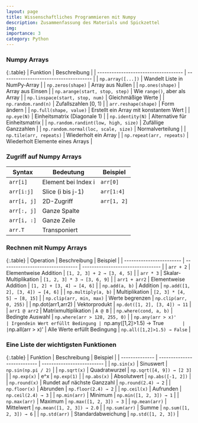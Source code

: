 ```yaml
---
layout: page
title: Wissenschaftliches Programmieren mit Numpy
description: Zusammenfassung des Materials und Spickzettel
img: 
importance: 3
category: Python
---
```

### Numpy Arrays

{:.table}
| Funktion                             | Beschreibung                           |
| ------------------------------------ | -------------------------------------- |
| `np.array([...])`                    | Wandelt Liste in NumPy-Array           |
| `np.zeros(shape)`                    | Array aus Nullen                       |
| `np.ones(shape)`                     | Array aus Einsen                       |
| `np.arange(start, stop, step)`       | Wie `range()`, aber als Array          |
| `np.linspace(start, stop, num)`      | Gleichmäßige Werte                     |
| `np.random.rand(n)`                  | Zufallszahlen [0, 1)                   |
| `arr.reshape(shape)`                 | Form ändern                            |
| `np.full(shape, value)`              | Erstellt ein Array mit konstantem Wert |
| `np.eye(N)`                          | Einheitsmatrix (Diagonale 1)           |
| `np.identity(N)`                     | Alternative für Einheitsmatrix         |
| `np.random.randint(low, high, size)` | Zufällige Ganzzahlen                   |
| `np.random.normal(loc, scale, size)` | Normalverteilung                       |
| `np.tile(arr, repeats)`              | Wiederholt ein Array                   |
| `np.repeat(arr, repeats)`            | Wiederholt Elemente eines Arrays       |

### Zugriff auf Numpy Arrays

| Syntax      | Bedeutung           | Beispiel    |
| ----------- | ------------------- | ----------- |
| `arr[i]`    | Element bei Index i | `arr[0]`    |
| `arr[i:j]`  | Slice (i bis j-1)   | `arr[1:4]`  |
| `arr[i, j]` | 2D-Zugriff          | `arr[1, 2]` |
| `arr[:, j]` | Ganze Spalte        |             |
| `arr[i, :]` | Ganze Zeile         |             |
| `arr.T`     | Transponiert        |             |
### Rechnen mit Numpy Arrays

{:.table}
| Operation                | Beschreibung                     | Beispiel                          |
| ------------------------ | -------------------------------- | --------------------------------- |
| `arr + 2`                | Elementweise Addition            | `[1, 2, 3] + 2 → [3, 4, 5]`       |
| `arr * 3`                | Skalar-Multiplikation            | `[1, 2, 3] * 3 → [3, 6, 9]`       |
| `arr1 + arr2`            | Elementweise Addition            | `[1, 2] + [3, 4] → [4, 6]`        |
| `np.add(a, b)`           | Addition                         | `np.add([1, 2], [3, 4]) → [4, 6]` |
| `np.multiply(a, b)`      | Multiplikation                   | `[2, 3] * [4, 5] → [8, 15]`       |
| `np.clip(arr, min, max)` | Werte begrenzen                  | `np.clip(arr, 0, 255)`            |
| np.dot(arr1,arr2)        | Vektorprodukt                    | `np.dot([1, 2], [3, 4]) → 11`     |
| `arr1 @ arr2`            | Matrixmultiplikation             | `A @ B`                           |
| `np.where(cond, a, b)`   | Bedingte Auswahl                 | `np.where(arr > 128, 255, 0)`     |
| `np.any(arr > x)'        | Irgendein Wert erfüllt Bedingung | `np.any([1,2]>1.5) → True`        |
| `np.all(arr > x)'        | Alle Werte erfüllt Bedingung     | `np.all([1,2]>1.5) → False`       |

### Eine Liste der wichtigsten Funktionen

{:.table}
| Funktion       | Beschreibung                | Beispiel                   |
| -------------- | --------------------------- | -------------------------- |
| `np.sin(x)`    | Sinuswert                   | `np.sin(np.pi / 2)`        |
| `np.sqrt(x)`   | Quadratwurzel               | `np.sqrt([4, 9]) → [2 3]`  |
| `np.exp(x)`    | e^x                         | `np.exp(1)`                |
| `np.abs(x)`    | Absolutwert                 | `np.abs([-1, 2])`          |
| `np.round(x)`  | Rundet auf nächste Ganzzahl | `np.round(2.4) → 2`        |
| `np.floor(x)`  | Abrunden                    | `np.floor(2.4) → 2`        |
| `np.ceil(x)`   | Aufrunden                   | `np.ceil(2.4) → 3`         |
| `np.min(arr)`  | Minimum                     | `np.min([1, 2, 3]) → 1`    |
| `np.max(arr)`  | Maximum                     | `np.max([1, 2, 3]) → 3`    |
| `np.mean(arr)` | Mittelwert                  | `np.mean([1, 2, 3]) → 2.0` |
| `np.sum(arr)`  | Summe                       | `np.sum([1, 2, 3]) → 6`    |
| `np.std(arr)`  | Standardabweichung          | `np.std([1, 2, 3])`        |

